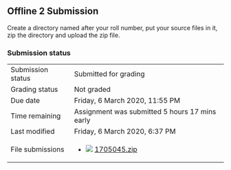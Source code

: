 <h2>Offline 2 Submission</h2>Create a directory named after your roll number, put your source files in it, zip the directory and upload the zip file.

<h3>Submission status</h3><table>
<tbody><tr>
<td>Submission status</td>
<td>Submitted for grading</td>
</tr>
<tr>
<td>Grading status</td>
<td>Not graded</td>
</tr>
<tr>
<td>Due date</td>
<td>Friday, 6 March 2020, 11:55 PM</td>
</tr>
<tr>
<td>Time remaining</td>
<td>Assignment was submitted 5 hours 17 mins early</td>
</tr>
<tr>
<td>Last modified</td>
<td>Friday, 6 March 2020, 6:37 PM</td>
</tr>
<tr>
<td>File submissions</td>
<td><ul><li><img src="..%5C..%5C..%5CJanuary%202018%5CCSE102%5CiGraphics%20Offline%20Submission%20Link%20Assignment%5Cfile%5Carchive.png" /> <a href="file%5C1705045.zip">1705045.zip</a> 
</li></ul>

</td>
</tr>

</tbody>
</table>




